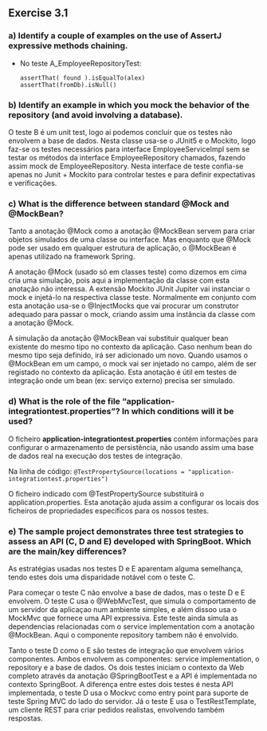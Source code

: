 ## Exercise 3.1

### a) Identify a couple of examples on the use of AssertJ expressive methods chaining.

* No teste A_EmployeeRepositoryTest:
    ```
    assertThat( found ).isEqualTo(alex)  
    assertThat(fromDb).isNull()
    ```

### b) Identify an example in which you mock the behavior of the repository (and avoid involving a database).

O teste B é um unit test, logo aí podemos concluir que os testes não envolvem a base de dados. Nesta classe usa-se o JUnit5 e o Mockito, logo faz-se os testes necessários para interface EmployeeServiceImpl sem se testar os métodos da interface EmployeeRepository chamados, fazendo assim mock de EmployeeRepository. Nesta interface de teste confia-se apenas no Junit + Mockito para controlar testes e para definir expectativas e verificações.

### c) What is the difference between standard @Mock and @MockBean?

Tanto a anotação @Mock como a anotação @MockBean servem para criar objetos simulados de uma classe ou interface. Mas enquanto que @Mock pode ser usado em qualquer estrutura de aplicação, o @MockBean é apenas utilizado na framework Spring.  

A anotação @Mock (usado só em classes teste) como dizemos em cima cria uma simulação, pois aqui a implementação da classe com esta anotação não interessa. A extensão Mockito JUnit Jupiter vai instanciar o mock e injetá-lo na respectiva classe teste. Normalmente em conjunto com esta anotação usa-se o @InjectMocks que vai procurar um construtor adequado para passar o mock, criando assim uma instância da classe com a anotação @Mock.

A simulação da anotação @MockBean vai substituir qualquer bean existente do mesmo tipo no contexto da aplicação. Caso nenhum bean do mesmo tipo seja definido, irá ser adicionado um novo. Quando usamos o @MockBean em um campo, o mock vai ser injetado no campo, além de ser registado no contexto da aplicação.
Esta anotação é útil em testes de integração onde um bean (ex: serviço externo) precisa ser simulado.

### d) What is the role of the file “application-integrationtest.properties”? In which conditions will it be used?

O ficheiro **application-integrationtest.properties** contém informações para configurar o armazenamento de persistência, não usando assim uma base de dados real na execução dos testes de integração.

Na linha de código:
    ```
    @TestPropertySource(locations = "application-integrationtest.properties")
    ```

O ficheiro indicado com @TestPropertySource substituirá o application.properties. Esta anotação ajuda assim a configurar os locais dos ficheiros de propriedades específicos para os nossos testes.

### e) The sample project demonstrates three test strategies to assess an API (C, D and E) developed with SpringBoot. Which are the main/key differences?

As estratégias usadas nos testes D e E aparentam alguma semelhança, tendo estes dois uma disparidade notável com o teste C.

Para começar o teste C não envolve a base de dados, mas o teste D e E envolvem.
O teste C usa o @WebMvcTest, que simula o comportamento de um servidor da aplicaçao num ambiente simples, e além dissoo usa o MockMvc que fornece uma API expressiva. Este teste ainda simula as dependencias relacionadas com o service implementation com a anotação @MockBean. Aqui o componente repository tambem não é envolvido.

Tanto o teste D como o E são testes de integração que envolvem vários componentes. Ambos envolvem as componentes: service implementation, o repository e a base de dados.
Os dois testes iniciam o contexto da Web completo através da anotação @SpringBootTest e a API é implementada no contexto SpringBoot.
A diferença entre estes dois testes é nesta API implementada, o teste D usa o Mockvc como entry point para suporte de teste Spring MVC do lado do servidor. Já o teste E usa o TestRestTemplate, um cliente REST para criar pedidos realistas, envolvendo também respostas.

